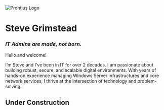 ![Prohtius Logo](https://prohtiusaws-0001.s3.us-east-1.amazonaws.com/ProhtiusText.png)

# Steve Grimstead
### *IT Admins are made, not born.*

Hello and welcome! 

I’m Steve and I’ve been in IT for over 2 decades. I am passionate about building robust, secure, and scalable digital environments. With years of hands-on experience managing Windows Server infrastructures and core network services, I thrive at the intersection of technology and problem-solving.

## Under Construction

<!--
**Prohtius/Prohtius** is a ✨ _special_ ✨ repository because its `README.md` (this file) appears on your GitHub profile.

Here are some ideas to get you started:

- 🔭 I’m currently working on ...
- 🌱 I’m currently learning ...
- 👯 I’m looking to collaborate on ...
- 🤔 I’m looking for help with ...
- 💬 Ask me about ...
- 📫 How to reach me: ...
- 😄 Pronouns: ...
- ⚡ Fun fact: ...

t
GitHub About Me: IT Administrator Profile
Empowering Systems, Empowering People

Tagline: 
Hello and welcome! 

I’m Steve and I’ve been in IT for over 2 decades. I am passionate about building robust, secure, and scalable digital environments. With years of hands-on experience managing Windows Server infrastructures and core network services, I thrive at the intersection of technology and problem-solving.

🖥️ Professional Focus
•	Windows Server Administration: Installing, configuring, and maintaining Windows Server environments to ensure optimal performance and security.
•	Active Directory: Managing domains, users, group policies, and access controls to streamline authentication and resource management.
•	DNS & DHCP: Designing and troubleshooting dynamic network infrastructures that keep organizations connected and agile.
•	Distributed File Service: Implementing and maintaining distributed file systems to enable efficient, resilient access to shared data across networks.
💻 Programming & Automation
•	C# Development: Creating efficient and reliable applications, tools, and backend solutions using the .NET ecosystem.
•	PowerShell Scripting: Automating repetitive administrative tasks, streamlining deployments, and enforcing best practices across server environments.
•	Web Development: Building interactive and responsive web applications, integrating frontend and backend technologies to deliver seamless user experiences.
•	Microsoft Power Platform: Leveraging Power Apps, Power Automate, and Power BI to build custom business solutions, automate workflows, and visualize data for smarter decision-making.
🚀 What Drives Me?
I’m motivated by the challenge of turning complex requirements into elegant solutions. Whether it’s troubleshooting a stubborn server, deploying a new web application, or automating routine administration, I believe that technology should empower—not hinder—organizations and their people.
🔗 Let’s Connect!
I’m always open to collaborating on interesting projects, tackling new challenges, or sharing insights about IT administration, development, and automation. Feel free to connect, browse my repositories, or reach out if you’re interested in working together!
Let’s build the future of IT, one system at a time.
🎥 Support Me
If you enjoy my work and would like to support me, please consider subscribing to my YouTube channel for tutorials, walkthroughs, and insights into IT administration, programming, and web development. Your support helps me create more helpful content and share knowledge with the community. Thank you!



-->

